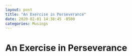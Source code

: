 ```yaml
---
layout: post
title: "An Exercise in Perseverance"
date: 2020-02-01 14:38:45 -0500
categories: Musings
---
```


# An Exercise in Perseverance



